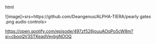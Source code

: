 html
<!DOCTYPE html>
 <head>
  <body>![image]>srs=https://github.com/Deangenus/ALPHA-TIERA/pearly gates
  .png
 audio controls>
  <source src="horse.ogg" type="audio/ogg">
  <source src="horse.mp3" type="audio/mpeg">

</audio>https://open.spotify.com/episode/497zf526jouuAOqPo5cW8m?si=cbooQV3STKeadVeybgNOOQ















  

```


